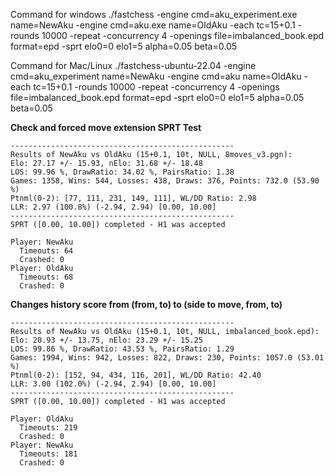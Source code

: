 Command for windows ./fastchess -engine cmd=aku_experiment.exe name=NewAku -engine cmd=aku.exe name=OldAku -each tc=15+0.1 -rounds 10000 -repeat -concurrency 4 -openings file=imbalanced_book.epd format=epd -sprt elo0=0 elo1=5 alpha=0.05 beta=0.05

Command for Mac/Linux ./fastchess-ubuntu-22.04  -engine cmd=aku_experiment name=NewAku -engine cmd=aku name=OldAku -each tc=15+0.1 -rounds 10000 -repeat -concurrency 4 -openings file=imbalanced_book.epd format=epd -sprt elo0=0 elo1=5 alpha=0.05 beta=0.05


**Check and forced move extension SPRT Test**
```
--------------------------------------------------
Results of NewAku vs OldAku (15+0.1, 10t, NULL, 8moves_v3.pgn):
Elo: 27.17 +/- 15.93, nElo: 31.68 +/- 18.48
LOS: 99.96 %, DrawRatio: 34.02 %, PairsRatio: 1.38
Games: 1358, Wins: 544, Losses: 438, Draws: 376, Points: 732.0 (53.90 %)
Ptnml(0-2): [77, 111, 231, 149, 111], WL/DD Ratio: 2.98
LLR: 2.97 (100.8%) (-2.94, 2.94) [0.00, 10.00]
--------------------------------------------------
SPRT ([0.00, 10.00]) completed - H1 was accepted

Player: NewAku
  Timeouts: 64
  Crashed: 0
Player: OldAku
  Timeouts: 68
  Crashed: 0
```

**Changes history score from (from, to) to (side to move, from, to)**
```
--------------------------------------------------
Results of NewAku vs OldAku (15+0.1, 10t, NULL, imbalanced_book.epd):
Elo: 20.93 +/- 13.75, nElo: 23.29 +/- 15.25
LOS: 99.86 %, DrawRatio: 43.53 %, PairsRatio: 1.29
Games: 1994, Wins: 942, Losses: 822, Draws: 230, Points: 1057.0 (53.01 %)
Ptnml(0-2): [152, 94, 434, 116, 201], WL/DD Ratio: 42.40
LLR: 3.00 (102.0%) (-2.94, 2.94) [0.00, 10.00]
--------------------------------------------------
SPRT ([0.00, 10.00]) completed - H1 was accepted

Player: OldAku
  Timeouts: 219
  Crashed: 0
Player: NewAku
  Timeouts: 181
  Crashed: 0
```